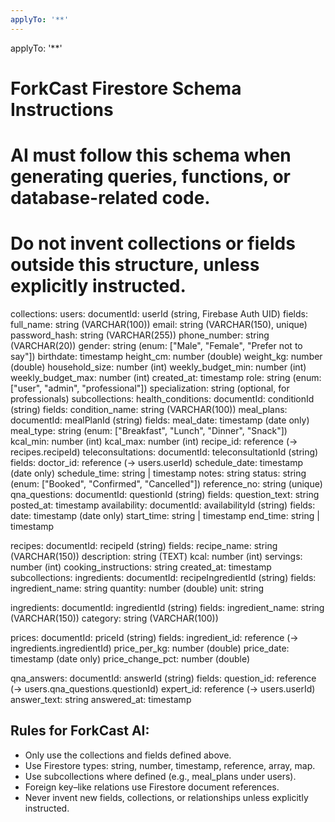 ```yaml
---
applyTo: '**'
---
```

applyTo: '**'

# ForkCast Firestore Schema Instructions
# AI must follow this schema when generating queries, functions, or database-related code.
# Do not invent collections or fields outside this structure, unless explicitly instructed.

collections:
  users:
    documentId: userId (string, Firebase Auth UID)
    fields:
      full_name: string (VARCHAR(100))
      email: string (VARCHAR(150), unique)
      password_hash: string (VARCHAR(255))
      phone_number: string (VARCHAR(20))
      gender: string (enum: ["Male", "Female", "Prefer not to say"])
      birthdate: timestamp
      height_cm: number (double)
      weight_kg: number (double)
      household_size: number (int)
      weekly_budget_min: number (int)
      weekly_budget_max: number (int)
      created_at: timestamp
      role: string (enum: ["user", "admin", "professional"])
      specialization: string (optional, for professionals)
    subcollections:
      health_conditions:
        documentId: conditionId (string)
        fields:
          condition_name: string (VARCHAR(100))
      meal_plans:
        documentId: mealPlanId (string)
        fields:
          meal_date: timestamp (date only)
          meal_type: string (enum: ["Breakfast", "Lunch", "Dinner", "Snack"])
          kcal_min: number (int)
          kcal_max: number (int)
          recipe_id: reference (→ recipes.recipeId)
      teleconsultations:
        documentId: teleconsultationId (string)
        fields:
          doctor_id: reference (→ users.userId)
          schedule_date: timestamp (date only)
          schedule_time: string | timestamp
          notes: string
          status: string (enum: ["Booked", "Confirmed", "Cancelled"])
          reference_no: string (unique)
      qna_questions:
        documentId: questionId (string)
        fields:
          question_text: string
          posted_at: timestamp
      availability:
        documentId: availabilityId (string)
        fields:
          date: timestamp (date only)
          start_time: string | timestamp
          end_time: string | timestamp

  recipes:
    documentId: recipeId (string)
    fields:
      recipe_name: string (VARCHAR(150))
      description: string (TEXT)
      kcal: number (int)
      servings: number (int)
      cooking_instructions: string
      created_at: timestamp
    subcollections:
      ingredients:
        documentId: recipeIngredientId (string)
        fields:
          ingredient_name: string
          quantity: number (double)
          unit: string

  ingredients:
    documentId: ingredientId (string)
    fields:
      ingredient_name: string (VARCHAR(150))
      category: string (VARCHAR(100))

  prices:
    documentId: priceId (string)
    fields:
      ingredient_id: reference (→ ingredients.ingredientId)
      price_per_kg: number (double)
      price_date: timestamp (date only)
      price_change_pct: number (double)

  qna_answers:
    documentId: answerId (string)
    fields:
      question_id: reference (→ users.qna_questions.questionId)
      expert_id: reference (→ users.userId)
      answer_text: string
      answered_at: timestamp

## Rules for ForkCast AI: 
- Only use the collections and fields defined above. 
- Use Firestore types: string, number, timestamp, reference, array, map. 
- Use subcollections where defined (e.g., meal_plans under users). 
- Foreign key–like relations use Firestore document references. 
- Never invent new fields, collections, or relationships unless explicitly instructed.